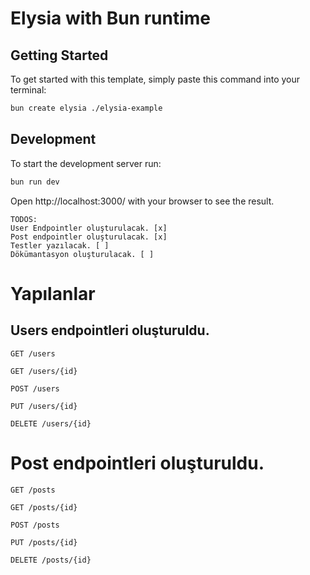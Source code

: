 # Elysia with Bun runtime

## Getting Started

To get started with this template, simply paste this command into your terminal:

```bash
bun create elysia ./elysia-example
```

## Development

To start the development server run:

```bash
bun run dev
```

Open http://localhost:3000/ with your browser to see the result.

```
TODOS:
User Endpointler oluşturulacak. [x]
Post endpointler oluşturulacak. [x]
Testler yazılacak. [ ]
Dökümantasyon oluşturulacak. [ ]
```

# Yapılanlar

## Users endpointleri oluşturuldu.

```
GET /users
```

```
GET /users/{id}
```

```
POST /users
```

```
PUT /users/{id}
```

```
DELETE /users/{id}
```


# Post endpointleri oluşturuldu.

```
GET /posts
```

```
GET /posts/{id}
```

```
POST /posts
```

```
PUT /posts/{id}
```

```
DELETE /posts/{id}
```
